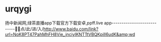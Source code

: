 # urqygi
扬中新闻网,绿茶直播app下载官方下载安卓,ppff.live app----------------------------🖖🖖点/此/进/入/http://www.baidu.com/link?url=NoK8PT47PahMhFH8Vie_jnciyIKNTTtVBQKpill6udK&amp;wd
